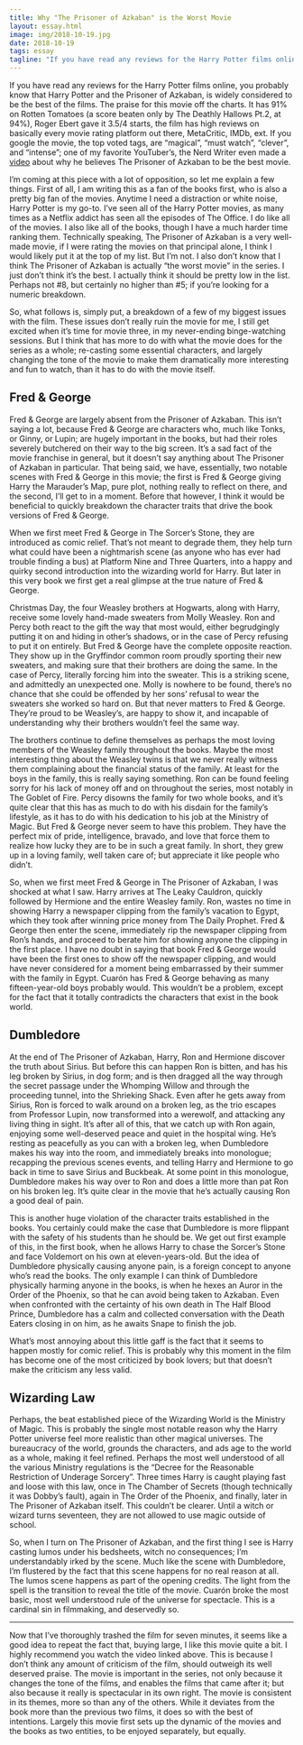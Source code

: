 ```yaml
---
title: Why "The Prisoner of Azkaban" is the Worst Movie
layout: essay.html
image: img/2018-10-19.jpg
date: 2018-10-19
tags: essay 
tagline: "If you have read any reviews for the Harry Potter films online, you probably know that Harry Potter and the Prisoner of Azkaban, is widely considered to be the best of the films. The praise for this movie off the charts. It has 91% on Rotten Tomatoes (a score beaten only by The Deathly Hallows Pt.2, at 94%), Roger Ebert gave it 3.5/4 starts, the film has high reviews on basically every movie rating platform out there, MetaCritic, IMDb, ext. If you google the movie, the top voted tags, are “magical”, “must watch”, “clever”, and “intense”; one of my favorite YouTuber’s, the Nerd Writer even made a [video](https://www.youtube.com/watch?v=3hZ_ZyzCO24) about why he believes The Prisoner of Azkaban to be the best movie."
---
```


If you have read any reviews for the Harry Potter films online, you probably know that Harry Potter and the Prisoner of Azkaban, is widely considered to be the best of the films. The praise for this movie off the charts. It has 91% on Rotten Tomatoes (a score beaten only by The Deathly Hallows Pt.2, at 94%), Roger Ebert gave it 3.5/4 starts, the film has high reviews on basically every movie rating platform out there, MetaCritic, IMDb, ext. If you google the movie, the top voted tags, are “magical”, “must watch”, “clever”, and “intense”; one of my favorite YouTuber’s, the Nerd Writer even made a [video](https://www.youtube.com/watch?v=3hZ_ZyzCO24) about why he believes The Prisoner of Azkaban to be the best movie.

I’m coming at this piece with a lot of opposition, so let me explain a few things. First of all, I am writing this as a fan of the books first, who is also a pretty big fan of the movies. Anytime I need a distraction or white noise, Harry Potter is my go-to. I’ve seen all of the Harry Potter movies, as many times as a Netflix addict has seen all the episodes of The Office. I do like all of the movies. I also like all of the books, though I have a much harder time ranking them. Technically speaking, The Prisoner of Azkaban is a very well-made movie, if I were rating the movies on that principal alone, I think I would likely put it at the top of my list. But I’m not. I also don’t know that I think The Prisoner of Azkaban is actually “the worst movie” in the series. I just don’t think it’s the best. I actually think it should be pretty low in the list. Perhaps not #8, but certainly no higher than #5; if you’re looking for a numeric breakdown.

So, what follows is, simply put, a breakdown of a few of my biggest issues with the film. These issues don’t really ruin the movie for me, I still get excited when it’s time for movie three, in my never-ending binge-watching sessions. But I think that has more to do with what the movie does for the series as a whole; re-casting some essential characters, and largely changing the tone of the movie to make them dramatically more interesting and fun to watch, than it has to do with the movie itself.

## Fred & George
Fred & George are largely absent from the Prisoner of Azkaban. This isn’t saying a lot, because Fred & George are characters who, much like Tonks, or Ginny, or Lupin; are hugely important in the books, but had their roles severely butchered on their way to the big screen. It’s a sad fact of the movie franchise in general, but it doesn’t say anything about The Prisoner of Azkaban in particular. That being said, we have, essentially, two notable scenes with Fred & George in this movie; the first is Fred & George giving Harry the Marauder’s Map, pure plot, nothing really to reflect on there, and the second, I’ll get to in a moment. Before that however, I think it would be beneficial to quickly breakdown the character traits that drive the book versions of Fred & George.

When we first meet Fred & George in The Sorcer’s Stone, they are introduced as comic relief. That’s not meant to degrade them, they help turn what could have been a nightmarish scene (as anyone who has ever had trouble finding a bus) at Platform Nine and Three Quarters, into a happy and quirky second introduction into the wizarding world for Harry. But later in this very book we first get a real glimpse at the true nature of Fred & George.

Christmas Day, the four Weasley brothers at Hogwarts, along with Harry, receive some lovely hand-made sweaters from Molly Weasley. Ron and Percy both react to the gift the way that most would, either begrudgingly putting it on and hiding in other’s shadows, or in the case of Percy refusing to put it on entirely. But Fred & George have the complete opposite reaction. They show up in the Gryffindor common room proudly sporting their new sweaters, and making sure that their brothers are doing the same. In the case of Percy, literally forcing him into the sweater. This is a striking scene, and admittedly an unexpected one. Molly is nowhere to be found, there’s no chance that she could be offended by her sons’ refusal to wear the sweaters she worked so hard on. But that never matters to Fred & George. They’re proud to be Weasley’s, are happy to show it, and incapable of understanding why their brothers wouldn’t feel the same way.

The brothers continue to define themselves as perhaps the most loving members of the Weasley family throughout the books. Maybe the most interesting thing about the Weasley twins is that we never really witness them complaining about the financial status of the family. At least for the boys in the family, this is really saying something. Ron can be found feeling sorry for his lack of money off and on throughout the series, most notably in The Goblet of Fire. Percy disowns the family for two whole books, and it’s quite clear that this has as much to do with his disdain for the family’s lifestyle, as it has to do with his dedication to his job at the Ministry of Magic. But Fred & George never seem to have this problem. They have the perfect mix of pride, intelligence, bravado, and love that force them to realize how lucky they are to be in such a great family. In short, they grew up in a loving family, well taken care of; but appreciate it like people who didn’t.

So, when we first meet Fred & George in The Prisoner of Azkaban, I was shocked at what I saw. Harry arrives at The Leaky Cauldron, quickly followed by Hermione and the entire Weasley family. Ron, wastes no time in showing Harry a newspaper clipping from the family’s vacation to Egypt, which they took after winning price money from The Daily Prophet. Fred & George then enter the scene, immediately rip the newspaper clipping from Ron’s hands, and proceed to berate him for showing anyone the clipping in the first place. I have no doubt in saying that book Fred & George would have been the first ones to show off the newspaper clipping, and would have never considered for a moment being embarrassed by their summer with the family in Egypt. Cuarón has Fred & George behaving as many fifteen-year-old boys probably would. This wouldn’t be a problem, except for the fact that it totally contradicts the characters that exist in the book world.

## Dumbledore
At the end of The Prisoner of Azkaban, Harry, Ron and Hermione discover the truth about Sirius. But before this can happen Ron is bitten, and has his leg broken by Sirius, in dog form; and is then dragged all the way through the secret passage under the Whomping Willow and through the proceeding tunnel, into the Shrieking Shack. Even after he gets away from Sirius, Ron is forced to walk around on a broken leg, as the trio escapes from Professor Lupin, now transformed into a werewolf, and attacking any living thing in sight. It’s after all of this, that we catch up with Ron again, enjoying some well-deserved peace and quiet in the hospital wing. He’s resting as peacefully as you can with a broken leg, when Dumbledore makes his way into the room, and immediately breaks into monologue; recapping the previous scenes events, and telling Harry and Hermione to go back in time to save Sirius and Buckbeak. At some point in this monologue, Dumbledore makes his way over to Ron and does a little more than pat Ron on his broken leg. It’s quite clear in the movie that he’s actually causing Ron a good deal of pain.

This is another huge violation of the character traits established in the books. You certainly could make the case that Dumbledore is more flippant with the safety of his students than he should be. We get out first example of this, in the first book, when he allows Harry to chase the Sorcer’s Stone and face Voldemort on his own at eleven-years-old. But the idea of Dumbledore physically causing anyone pain, is a foreign concept to anyone who’s read the books. The only example I can think of Dumbledore physically harming anyone in the books, is when he hexes an Auror in the Order of the Phoenix, so that he can avoid being taken to Azkaban. Even when confronted with the certainty of his own death in The Half Blood Prince, Dumbledore has a calm and collected conversation with the Death Eaters closing in on him, as he awaits Snape to finish the job.

What’s most annoying about this little gaff is the fact that it seems to happen mostly for comic relief. This is probably why this moment in the film has become one of the most criticized by book lovers; but that doesn’t make the criticism any less valid.

## Wizarding Law
Perhaps, the beat established piece of the Wizarding World is the Ministry of Magic. This is probably the single most notable reason why the Harry Potter universe feel more realistic than other magical universes. The bureaucracy of the world, grounds the characters, and ads age to the world as a whole, making it feel refined. Perhaps the most well understood of all the various Ministry regulations is the “Decree for the Reasonable Restriction of Underage Sorcery”. Three times Harry is caught playing fast and loose with this law, once in The Chamber of Secrets (though technically it was Dobby’s fault), again in The Order of the Phoenix, and finally, later in The Prisoner of Azkaban itself. This couldn’t be clearer. Until a witch or wizard turns seventeen, they are not allowed to use magic outside of school.

So, when I turn on The Prisoner of Azkaban, and the first thing I see is Harry casting lumos under his bedsheets, witch no consequences; I’m understandably irked by the scene. Much like the scene with Dumbledore, I’m flustered by the fact that this scene happens for no real reason at all. The lumos scene happens as part of the opening credits. The light from the spell is the transition to reveal the title of the movie. Cuarón broke the most basic, most well understood rule of the universe for spectacle. This is a cardinal sin in filmmaking, and deservedly so.

---

Now that I’ve thoroughly trashed the film for seven minutes, it seems like a good idea to repeat the fact that, buying large, I like this movie quite a bit. I highly recommend you watch the video linked above. This is because I don’t think any amount of criticism of the film, should outweigh its well deserved praise. The movie is important in the series, not only because it changes the tone of the films, and enables the films that came after it; but also because it really is spectacular in its own right. The movie is consistent in its themes, more so than any of the others. While it deviates from the book more than the previous two films, it does so with the best of intentions. Largely this movie first sets up the dynamic of the movies and the books as two entities, to be enjoyed separately, but equally.
